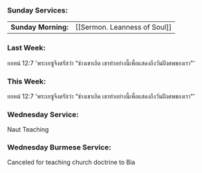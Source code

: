 ### Sunday Services:
| | |
| --:|:-- |
| **Sunday Morning:** | [[Sermon. Leanness of Soul]] |
### Last Week: 
ยอหน์ 12:7 'พระเยซูจึงตรัสว่า “ช่างเขาเถิด เขาทำอย่างนี้เพื่อแสดงถึงวันฝังศพของเรา"'
### This Week:
ยอหน์ 12:7 'พระเยซูจึงตรัสว่า “ช่างเขาเถิด เขาทำอย่างนี้เพื่อแสดงถึงวันฝังศพของเรา"'
### Wednesday Service:
Naut Teaching
### Wednesday Burmese Service:
Canceled for teaching church doctrine to Bia 
